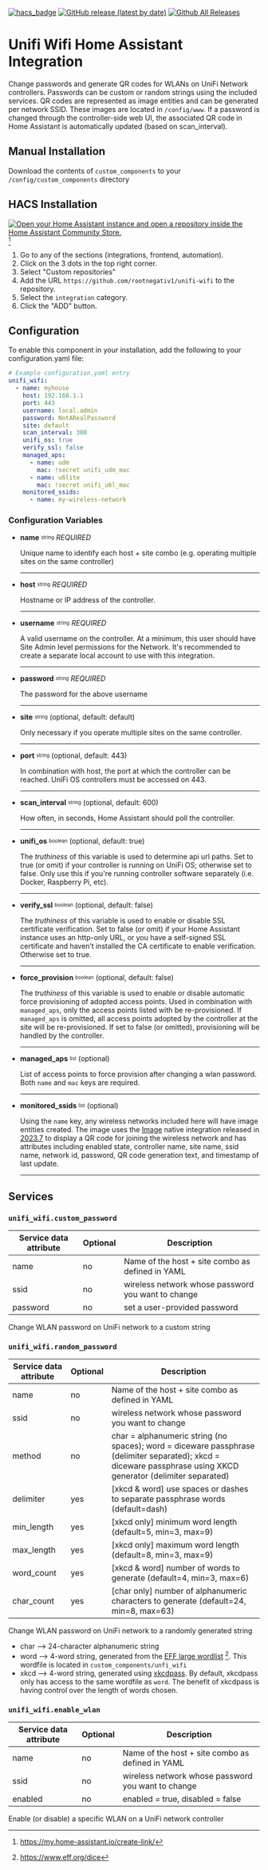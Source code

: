 [![hacs_badge](https://img.shields.io/badge/HACS-Custom-41BDF5.svg?style=for-the-badge)](https://github.com/hacs/integration)
[![GitHub release (latest by date)](https://img.shields.io/github/v/release/rootnegativ1/unifi-wifi?color=green&style=for-the-badge)](https://github.com/rootnegativ1/unifi-wifi/releases/latest)
[![Github All Releases](https://img.shields.io/github/downloads/rootnegativ1/unifi-wifi/total.svg?&style=for-the-badge)]()

# Unifi Wifi Home Assistant Integration

Change passwords and generate QR codes for WLANs on UniFi Network controllers. Passwords can be custom or random strings using the included services. QR codes are represented as image entities and can be generated per network SSID. These images are located in ```/config/www```. If a password is changed through the controller-side web UI, the associated QR code in Home Assistant is automatically updated (based on scan_interval).

## Manual Installation
Download the contents of ```custom_components``` to your ```/config/custom_components``` directory

## HACS Installation
[![Open your Home Assistant instance and open a repository inside the Home Assistant Community Store.](https://my.home-assistant.io/badges/hacs_repository.svg)](https://my.home-assistant.io/redirect/hacs_repository/?owner=rootnegativ1&repository=unifi-wifi&category=integration) [^1]
1. Go to any of the sections (integrations, frontend, automation).
2. Click on the 3 dots in the top right corner.
3. Select "Custom repositories"
4. Add the URL ```https://github.com/rootnegativ1/unifi-wifi``` to the repository.
5. Select the ```integration``` category.
6. Click the "ADD" button.

## Configuration
To enable this component in your installation, add the following to your configuration.yaml file:
```yaml
# Example configuration.yaml entry
unifi_wifi:
  - name: myhouse
    host: 192.168.1.1
    port: 443
    username: local.admin
    password: NotARealPassword
    site: default
    scan_interval: 300
    unifi_os: true
    verify_ssl: false
    managed_aps:
      - name: udm
        mac: !secret unifi_udm_mac
      - name: u6lite
        mac: !secret unifi_u6l_mac
    monitored_ssids:
      - name: my-wireless-network
```

### Configuration Variables
- **name** <sup><sub>string</sub></sup> *REQUIRED*

  Unique name to identify each host + site combo (e.g. operating multiple sites on the same controller)

  ---

- **host** <sup><sub>string</sub></sup> *REQUIRED*

  Hostname or IP address of the controller.

  ---

- **username** <sup><sub>string</sub></sup> *REQUIRED*

  A valid username on the controller. At a minimum, this user should have Site Admin level permissions for the Network. It's recommended to create a separate local account to use with this integration.

  ---

- **password** <sup><sub>string</sub></sup> *REQUIRED*

  The password for the above username

  ---

- **site** <sup><sub>string</sub></sup> (optional, default: default)

  Only necessary if you operate multiple sites on the same controller.

  ---

- **port** <sup><sub>string</sub></sup> (optional, default: 443)

  In combination with host, the port at which the controller can be reached. UniFi OS controllers must be accessed on 443.

  ---

- **scan_interval** <sup><sub>string</sub></sup> (optional, default: 600)

  How often, in seconds, Home Assistant should poll the controller.

  ---

- **unifi_os** <sup><sub>boolean</sub></sup> (optional, default: true)

  The *truthiness* of this variable is used to determine api url paths. Set to true (or omit) if your controller is running on UniFi OS; otherwise set to false. Only use this if you're running controller software separately (i.e. Docker, Raspberry Pi, etc).

  ---

- **verify_ssl** <sup><sub>boolean</sub></sup> (optional, default: false)

  The *truthiness* of this variable is used to enable or disable SSL certificate verification. Set to false (or omit) if your Home Assistant instance uses an http-only URL, or you have a self-signed SSL certificate and haven’t installed the CA certificate to enable verification. Otherwise set to true.

  ---
- **force_provision** <sup><sub>boolean</sub></sup> (optional, default: false)

  The *truthiness* of this variable is used to enable or disable automatic force provisioning of adopted access points. Used in combination with ```managed_aps```, only the access points listed with be re-provisioned. If ```managed_aps``` is omitted, all access points adopted by the controller at the site will be re-provisioned. If set to false (or omitted), provisioning will be handled by the controller.

  ---
- **managed_aps** <sup><sub>list</sub></sup> (optional)

  List of access points to force provision after changing a wlan password. Both ```name``` and ```mac``` keys are required.

  ---

- **monitored_ssids** <sup><sub>list</sub></sup> (optional)

  Using the ```name``` key, any wireless networks included here will have image entities created. The image uses the [Image](https://www.home-assistant.io/integrations/image) native integration released in [2023.7](https://www.home-assistant.io/blog/2023/07/05/release-20237/#image-entities) to display a QR code for joining the wireless network and has attributes including enabled state, controller name, site name, ssid name, network id, password, QR code generation text, and timestamp of last update.

  ---

## Services

### ```unifi_wifi.custom_password```
  | Service data attribute | Optional | Description |
  |---|---|---|
  | name | no | Name of the host + site combo as defined in YAML |
  | ssid | no | wireless network whose password you want to change |
  | password | no | set a user-provided password |

  Change WLAN password on UniFi network to a custom string

### ```unifi_wifi.random_password```
  | Service data attribute | Optional | Description |
  |---|---|---|
  | name | no | Name of the host + site combo as defined in YAML |
  | ssid | no | wireless network whose password you want to change |
  | method | no | char = alphanumeric string (no spaces); word = diceware passphrase (delimiter separated); xkcd = diceware passphrase using XKCD generator (delimiter separated) |
  | delimiter | yes | [xkcd & word] use spaces or dashes to separate passphrase words (default=dash) |
  | min_length | yes | [xkcd only] minimum word length (default=5, min=3, max=9) |
  | max_length | yes | [xkcd only] maximum word length (default=8, min=3, max=9) |
  | word_count | yes | [xkcd & word] number of words to generate (default=4, min=3, max=6) |
  | char_count | yes | [char only] number of alphanumeric characters to generate (default=24, min=8, max=63) |

  Change WLAN password on UniFi network to a randomly generated string
  - char --> 24-character alphanumeric string
  - word --> 4-word string, generated from the [EFF large wordlist](https://www.eff.org/files/2016/07/18/eff_large_wordlist.txt) [^4]. This wordfile is located in ```custom_components/unfi_wifi```
  - xkcd --> 4-word string, generated using [xkcdpass](https://pypi.org/project/xkcdpass). By default, xkcdpass only has access to the same wordfile as ```word```. The benefit of xkcdpass is having control over the length of words chosen.

### ```unifi_wifi.enable_wlan```
  | Service data attribute | Optional | Description |
  |---|---|---|
  | name | no | Name of the host + site combo as defined in YAML |
  | ssid | no | wireless network whose password you want to change |
  | enabled | no | enabled = true, disabled = false |

  Enable (or disable) a specific WLAN on a UniFi network controller

[^1]: https://my.home-assistant.io/create-link/
[^2]: https://stackoverflow.com/questions/5284147/validating-ipv4-addresses-with-regexp
[^3]: https://regexr.com/7c1b0
[^4]: https://www.eff.org/dice
